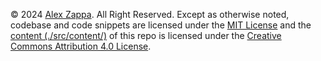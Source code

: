 © 2024 [Alex Zappa](https://github.com/reatlat).
All Right Reserved.
Except as otherwise noted,
codebase and code snippets are licensed under
the [MIT License](https://opensource.org/licenses/MIT)
and the [content (./src/content/)](./src/content/) of this repo is licensed under
the [Creative Commons Attribution 4.0 License](https://creativecommons.org/licenses/by/4.0/).
